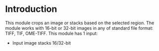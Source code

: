 # Introduction 
This module crops an image or stacks based on the selected region. The module works with 16-bit or 32-bit images in any of standard file format: TIFF, TIF, OME-TIFF.
This module has 1 input:
* Input image stacks 16/32-bit